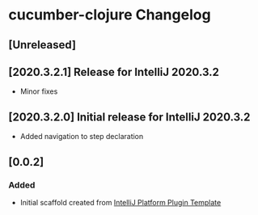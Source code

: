 <!-- Keep a Changelog guide -> https://keepachangelog.com -->

# cucumber-clojure Changelog

## [Unreleased]
## [2020.3.2.1] Release for IntelliJ 2020.3.2
- Minor fixes
## [2020.3.2.0] Initial release for IntelliJ 2020.3.2
- Added navigation to step declaration
## [0.0.2]
### Added
- Initial scaffold created from [IntelliJ Platform Plugin Template](https://github.com/JetBrains/intellij-platform-plugin-template)
